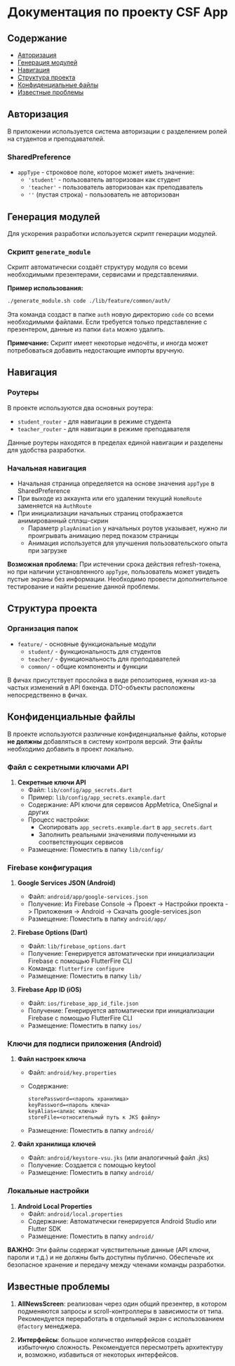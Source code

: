 # Документация по проекту CSF App

## Содержание

- [Авторизация](#авторизация)
- [Генерация модулей](#генерация-модулей)
- [Навигация](#навигация)
- [Структура проекта](#структура-проекта)
- [Конфиденциальные файлы](#конфиденциальные-файлы)
- [Известные проблемы](#известные-проблемы)

## Авторизация

В приложении используется система авторизации с разделением ролей на студентов и преподавателей.

### SharedPreference

- `appType` - строковое поле, которое может иметь значение:
  - `'student'` - пользователь авторизован как студент
  - `'teacher'` - пользователь авторизован как преподаватель
  - `''` (пустая строка) - пользователь не авторизован

## Генерация модулей

Для ускорения разработки используется скрипт генерации модулей.

### Скрипт `generate_module`

Скрипт автоматически создаёт структуру модуля со всеми необходимыми презентерами, сервисами и представлениями.

**Пример использования:**

```bash
./generate_module.sh code ./lib/feature/common/auth/
```

Эта команда создаст в папке `auth` новую директорию `code` со всеми необходимыми файлами. Если требуется только представление с презентером, данные из папки `data` можно удалить.

**Примечание:** Скрипт имеет некоторые недочёты, и иногда может потребоваться добавить недостающие импорты вручную.

## Навигация

### Роутеры

В проекте используются два основных роутера:

- `student_router` - для навигации в режиме студента
- `teacher_router` - для навигации в режиме преподавателя

Данные роутеры находятся в пределах единой навигации и разделены для удобства разработки.

### Начальная навигация

- Начальная страница определяется на основе значения `appType` в SharedPreference
- При выходе из аккаунта или его удалении текущий `HomeRoute` заменяется на `AuthRoute`
- При инициализации начальных страниц отображается анимированный сплэш-скрин
  - Параметр `playAnimation` у начальных роутов указывает, нужно ли проигрывать анимацию перед показом страницы
  - Анимация используется для улучшения пользовательского опыта при загрузке

**Возможная проблема:** При истечении срока действия refresh-токена, но при наличии установленного `appType`, пользователь может увидеть пустые экраны без информации. Необходимо провести дополнительное тестирование и найти решение данной проблемы.

## Структура проекта

### Организация папок

- `feature/` - основные функциональные модули
  - `student/` - функциональность для студентов
  - `teacher/` - функциональность для преподавателей
  - `common/` - общие компоненты и функции

В фичах присутствует прослойка в виде репозиториев, нужная из-за частых изменений в API бэкенда. DTO-объекты расположены непосредственно в фичах.

## Конфиденциальные файлы

В проекте используются различные конфиденциальные файлы, которые **не должны** добавляться в систему контроля версий. Эти файлы необходимо добавить в проект локально.

### Файл с секретными ключами API

1. **Секретные ключи API**
   - Файл: `lib/config/app_secrets.dart`
   - Пример: `lib/config/app_secrets.example.dart`
   - Содержание: API ключи для сервисов AppMetrica, OneSignal и других
   - Процесс настройки:
     - Скопировать `app_secrets.example.dart` в `app_secrets.dart`
     - Заполнить реальными значениями полученными из соответствующих сервисов
   - Размещение: Поместить в папку `lib/config/`

### Firebase конфигурация

1. **Google Services JSON (Android)**
   - Файл: `android/app/google-services.json`
   - Получение: Из Firebase Console -> Проект -> Настройки проекта -> Приложения -> Android -> Скачать google-services.json
   - Размещение: Поместить в папку `android/app/`

2. **Firebase Options (Dart)**
   - Файл: `lib/firebase_options.dart`
   - Получение: Генерируется автоматически при инициализации Firebase с помощью FlutterFire CLI
   - Команда: `flutterfire configure`
   - Размещение: Поместить в папку `lib/`

3. **Firebase App ID (iOS)**
   - Файл: `ios/firebase_app_id_file.json`
   - Получение: Генерируется автоматически при инициализации Firebase с помощью FlutterFire CLI
   - Размещение: Поместить в папку `ios/`

### Ключи для подписи приложения (Android)

1. **Файл настроек ключа**
   - Файл: `android/key.properties`
   - Содержание:

     ```
     storePassword=<пароль хранилища>
     keyPassword=<пароль ключа>
     keyAlias=<алиас ключа>
     storeFile=<относительный путь к JKS файлу>
     ```

   - Размещение: Поместить в папку `android/`

2. **Файл хранилища ключей**
   - Файл: `android/keystore-vsu.jks` (или аналогичный файл .jks)
   - Получение: Создается с помощью keytool
   - Размещение: Поместить в папку `android/`

### Локальные настройки

1. **Android Local Properties**
   - Файл: `android/local.properties`
   - Содержание: Автоматически генерируется Android Studio или Flutter SDK
   - Размещение: Поместить в папку `android/`

**ВАЖНО:** Эти файлы содержат чувствительные данные (API ключи, пароли и т.д.) и не должны быть доступны публично. Обеспечьте их безопасное хранение и передачу между членами команды разработки.

## Известные проблемы

1. **AllNewsScreen**: реализован через один общий презентер, в котором подменяются запросы и scroll-контроллеры в зависимости от типа. Рекомендуется переработать в отдельный экран с использованием `@factory` менеджера.

2. **Интерфейсы**: большое количество интерфейсов создаёт избыточную сложность. Рекомендуется пересмотреть архитектуру и, возможно, избавиться от некоторых интерфейсов.
